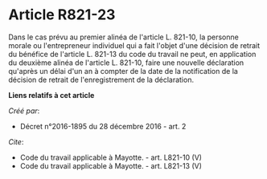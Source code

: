 # Article R821-23

Dans le cas prévu au premier alinéa de l'article L. 821-10, la personne morale ou l'entrepreneur individuel qui a fait
l'objet d'une décision de retrait du bénéfice de l'article L. 821-13 du code du travail ne peut, en application du deuxième
alinéa de l'article L. 821-10, faire une nouvelle déclaration qu'après un délai d'un an à compter de la date de la
notification de la décision de retrait de l'enregistrement de la déclaration.

**Liens relatifs à cet article**

_Créé par_:

  - Décret n°2016-1895 du 28 décembre 2016 - art. 2

_Cite_:

  - Code du travail applicable à Mayotte. - art. L821-10 (V)
  - Code du travail applicable à Mayotte. - art. L821-13 (V)
